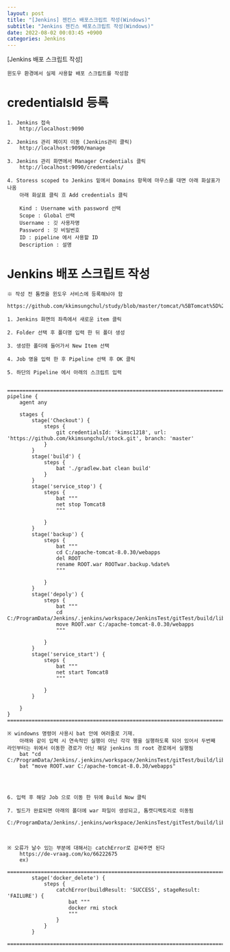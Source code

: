 ```yaml
---
layout: post
title: "[Jenkins] 젠킨스 배포스크립트 작성(Windows)"
subtitle: "Jenkins 젠킨스 배포스크립트 작성(Windows)"
date: 2022-08-02 00:03:45 +0900
categories: Jenkins
---
```

[Jenkins 배포 스크립트 작성]

	윈도우 환경에서 실제 사용할 배포 스크립트를 작성함

# credentialsId  등록
	
	1. Jenkins 접속
		http://localhost:9090
	
	2. Jenkins 관리 페이지 이동 (Jenkins관리 클릭)
		http://localhost:9090/manage
	
	3. Jenkins 관리 화면에서 Manager Credentials 클릭
		http://localhost:9090/credentials/
	
	4. Storess scoped to Jenkins 밑에서 Domains 항목에 마우스를 대면 아래 화살표가 나옴
		아래 화살표 클릭 흐 Add credentials 클릭
		
		Kind : Username with password 선택
		Scope : Global 선택
		Username : 깃 사용자명 
		Password : 깃 비밀번호
		ID : pipeline 에서 사용할 ID
		Description : 설명	




# Jenkins 배포 스크립트 작성
	※ 작성 전 톰캣을 윈도우 서비스에 등록해놔야 함
		https://github.com/kkimsungchul/study/blob/master/tomcat/%5BTomcat%5D%20%EC%9C%88%EB%8F%84%EC%9A%B0%20%EC%84%9C%EB%B9%84%EC%8A%A4%EC%97%90%20%EB%93%B1%EB%A1%9D%ED%95%98%EA%B8%B0.txt

	1. Jenkins 화면의 좌측에서 새로운 item 클릭
	
	2. Folder 선택 후 폴더명 입력 한 뒤 폴더 생성
	
	3. 생성한 폴더에 들어가서 New Item 선택
	
	4. Job 명을 입력 한 후 Pipeline 선택 후 OK 클릭
	
	5. 하단의 Pipeline 에서 아래의 스크립트 입력

	
	==================================================================================================================================================
	pipeline {
		agent any

		stages {
			stage('Checkout') {
				steps {
					git credentialsId: 'kimsc1218', url: 'https://github.com/kkimsungchul/stock.git', branch: 'master'
				}
			}	
			stage('build') {
				steps {
					bat './gradlew.bat clean build'
				}
			}
			stage('service_stop') {
				steps {
					bat """
					net stop Tomcat8
					"""
					
				}
			}
			stage('backup') {
				steps {
					bat """
					cd C:/apache-tomcat-8.0.30/webapps
					del ROOT
					rename ROOT.war ROOTwar.backup.%date%
					"""
					
				}
			}
			stage('depoly') {
				steps {
					bat """
					cd C:/ProgramData/Jenkins/.jenkins/workspace/JenkinsTest/gitTest/build/libs
					move ROOT.war C:/apache-tomcat-8.0.30/webapps
					"""
					
				}
			}
			stage('service_start') {
				steps {
					bat """
					net start Tomcat8
					"""
					
				}
			}		
			
		}
	}
	==================================================================================================================================================
	
	※ windowns 명령어 사용시 bat 안에 여러줄로 기재.
		아래와 같이 입력 시 연속적인 실행이 아닌 각각 행을 실행하도록 되어 있어서 두번째 라인부터는 위에서 이동한 경로가 아닌 해당 jenkins 의 root 경로에서 실행됨
		bat "cd C:/ProgramData/Jenkins/.jenkins/workspace/JenkinsTest/gitTest/build/libs"
		bat "move ROOT.war C:/apache-tomcat-8.0.30/webapps"
		
	
	

	6. 입력 후 해당 Job 으로 이동 한 뒤에 Build Now 클릭
	
	7. 빌드가 완료되면 아래의 폴더에 war 파일이 생성되고, 톰캣디렉토리로 이동됨
		C:/ProgramData/Jenkins/.jenkins/workspace/JenkinsTest/gitTest/build/libs
	
	

	※ 오류가 날수 있는 부분에 대해서는 catchError로 감싸주면 된다
		https://de-vraag.com/ko/66222675
		ex)
			======================================================================================================
			stage('docker_delete') {
				steps {
					catchError(buildResult: 'SUCCESS', stageResult: 'FAILURE') {
						bat """
						docker rmi stock
						"""
					}	
				}
			}
			======================================================================================================
